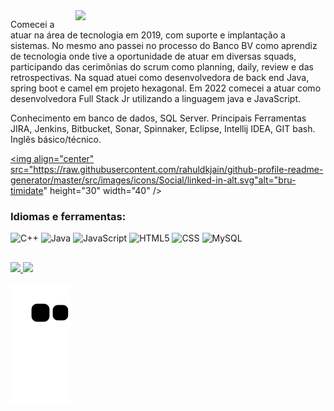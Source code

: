 <img src="https://raw.githubusercontent.com/MicaelliMedeiros/micaellimedeiros/master/image/computer-illustration.png" min-width="400px" max-width="400px" width="400px" align="right">

<p align="left"> 
 Comecei a atuar na área de tecnologia em 2019, com suporte e implantação a sistemas. No mesmo ano passei no processo do Banco BV como aprendiz de tecnologia onde tive a oportunidade de atuar em diversas squads, participando das cerimônias do scrum como planning, daily, review e das retrospectivas. Na squad atuei como desenvolvedora de back end Java, spring boot e camel em projeto hexagonal. 
Em 2022 comecei a atuar como desenvolvedora Full Stack Jr utilizando a linguagem java e JavaScript. 

Conhecimento em banco de dados, SQL Server. 
Principais Ferramentas JIRA, Jenkins, Bitbucket, Sonar, Spinnaker, Eclipse, Intellij IDEA, GIT bash. Inglês básico/técnico.
</p>

<p align="left">
 

  <a href="https://www.linkedin.com/in/bruna-timidate/" target="blank"><img align="center" src="https://raw.githubusercontent.com/rahuldkjain/github-profile-readme-generator/master/src/images/icons/Social/linked-in-alt.svg"alt="bru-timidate" height="30" width="40" /></a>
<h3 align="left">Idiomas e ferramentas:</h3>

![C++](https://img.shields.io/badge/-C++-333333?style=flat&logo=C%2B%2B&logoColor=00599C)
![Java](https://img.shields.io/badge/-Java-333333?style=flat&logo=Java&logoColor=007396)
![JavaScript](https://img.shields.io/badge/-JavaScript-333333?style=flat&logo=javascript)
![HTML5](https://img.shields.io/badge/-HTML5-333333?style=flat&logo=HTML5)
![CSS](https://img.shields.io/badge/-CSS-333333?style=flat&logo=CSS3&logoColor=1572B6)
![MySQL](https://img.shields.io/badge/-MySQL-333333?style=flat&logo=mysql)


##
<div>

 
<a href="https://github.com/Anacarolineoliveira">
<img height="160em" src="https://github-readme-stats.vercel.app/api?username=timidate&show_icons=true&theme=radical&include_all_commits=true&count_private=true"/>
<img height="160em" src="https://github-readme-stats.vercel.app/api/top-langs/?username=timidate&layout=compact&langs_count=7&theme=radical"/>


![Snake animation](https://github.com/DanielsOfficial0102/DanielsOfficial0102/blob/output/github-contribution-grid-snake.svg)





</div>

